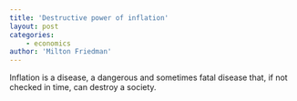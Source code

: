 ```yaml
---
title: 'Destructive power of inflation'
layout: post
categories:
    - economics
author: 'Milton Friedman'
---
```


Inflation is a disease, a dangerous and sometimes fatal disease that, if not checked in time, can destroy a society.